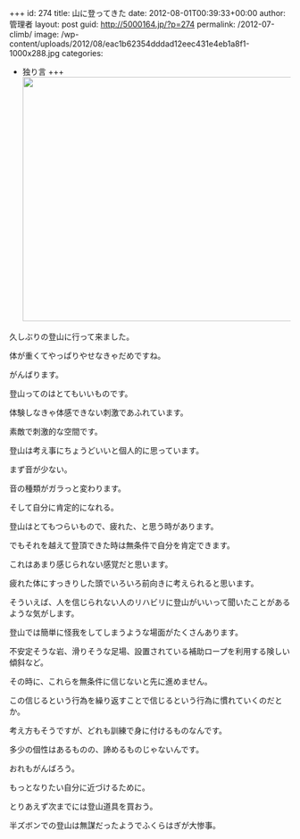 +++
id: 274
title: 山に登ってきた
date: 2012-08-01T00:39:33+00:00
author: 管理者
layout: post
guid: http://5000164.jp/?p=274
permalink: /2012-07-climb/
image: /wp-content/uploads/2012/08/eac1b62354dddad12eec431e4eb1a8f1-1000x288.jpg
categories:
  - 独り言
+++
[<img src="http://5000164.jp/wp-content/uploads/2012/08/eac1b62354dddad12eec431e4eb1a8f1-1024x768.jpg" alt="" title="de_20120729_登山" width="584" height="438" class="aligncenter size-large wp-image-275" srcset="http://5000164.jp/wp-content/uploads/2012/08/eac1b62354dddad12eec431e4eb1a8f1-1024x768.jpg 1024w, http://5000164.jp/wp-content/uploads/2012/08/eac1b62354dddad12eec431e4eb1a8f1-300x225.jpg 300w, http://5000164.jp/wp-content/uploads/2012/08/eac1b62354dddad12eec431e4eb1a8f1-400x300.jpg 400w" sizes="(max-width: 584px) 100vw, 584px" />](http://5000164.jp/wp-content/uploads/2012/08/eac1b62354dddad12eec431e4eb1a8f1.jpg)

久しぶりの登山に行って来ました。
  
体が重くてやっぱりやせなきゃだめですね。
  
がんばります。

登山ってのはとてもいいものです。
  
体験しなきゃ体感できない刺激であふれています。
  
素敵で刺激的な空間です。

登山は考え事にちょうどいいと個人的に思っています。
  
まず音が少ない。
  
音の種類がガラっと変わります。
  
そして自分に肯定的になれる。
  
登山はとてもつらいもので、疲れた、と思う時があります。
  
でもそれを越えて登頂できた時は無条件で自分を肯定できます。
  
これはあまり感じられない感覚だと思います。
  
疲れた体にすっきりした頭でいろいろ前向きに考えられると思います。

そういえば、人を信じられない人のリハビリに登山がいいって聞いたことがあるような気がします。
  
登山では簡単に怪我をしてしまうような場面がたくさんあります。
  
不安定そうな岩、滑りそうな足場、設置されている補助ロープを利用する険しい傾斜など。
  
その時に、これらを無条件に信じないと先に進めません。
  
この信じるという行為を繰り返すことで信じるという行為に慣れていくのだとか。
  
考え方もそうですが、どれも訓練で身に付けるものなんです。
  
多少の個性はあるものの、諦めるものじゃないんです。

おれもがんばろう。
  
もっとなりたい自分に近づけるために。
  
とりあえず次までには登山道具を買おう。
  
半ズボンでの登山は無謀だったようでふくらはぎが大惨事。